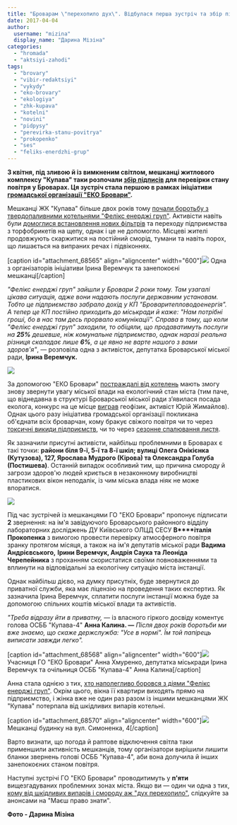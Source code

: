 ```yaml
---
title: "Броварам \"перехопило дух\". Відбулася перша зустріч та збір підписів щодо стану повітря - ФОТО"
date: 2017-04-04
author: 
  username: "mizina"
  display_name: "Дарина Мізіна"
categories: 
  - "hromada"
  - "aktsiyi-zahodi"
tags: 
  - "brovary"
  - "vibir-redaktsiyi"
  - "vykydy"
  - "eko-brovary"
  - "ekologiya"
  - "zhk-kupava"
  - "kotelni"
  - "novini"
  - "pidpysy"
  - "perevirka-stanu-povitrya"
  - "prokopenko"
  - "ses"
  - "feliks-enerdzhi-grup"
---
```


**3 квітня, під зливою й із вимкненим світлом, мешканці житлового комплексу "Купава" таки розпочали [збір підписів](https://mpz.brovary.org/anons-u-brovarah-pochaly-zbyraty-pidpysy-shhodo-perevirky-stanu-povitrya/) для перевірки стану повітря у Броварах. Ця зустріч стала першою в рамках ініціативи [громадської організації "ЕКО Бровари"](https://mpz.brovary.org/go-eko-brovary-pora-pochynaty-vyrishuvaty-ekologichni-problemy-mista-foto/).**

Мешканці ЖК "Купава" більше двох років тому [почали боротьбу з твердопаливними котельнями "Фелікс енерджі груп"](https://mpz.brovary.org/brovarchani-napisali-skargu-na-smorid-vid-kotelni-shho-z-tsogo-viyshlo/). Активісти навіть були [домоглися встановлення нових фільтрів](https://mpz.brovary.org/u-kotelni-feliks-enerdzhi-pokazaly-novi-filtry-yaki-mayut-zahystyty-brovarchan-vid-dymu/) та переходу підприємства з торфобрикетів на щепу, однак і це не допомогло. Місцеві жителі продовжують скаржитися на постійний сморід, тумани та навіть порох, що лишається на випраних речах і підвіконнях.

\[caption id="attachment\_68565" align="aligncenter" width="600"\]![](https://mpz.brovary.org/wp-content/uploads/2017/04/IMG_0074.jpg) Одна з організаторів ініціативи Ірина Веремчук та занепокоєні мешканці\[/caption\]

_"Фелікс енерджі груп" зайшли у Бровари 2 роки тому. Там узагалі цікава ситуація, адже вони надають послуги державним установам. Тобто це підприємство забрало дохід у КП "Броваритепловодоенергія". А тепер це КП постійно приходить до міськради й каже: "Нам потрібні гроші, бо в нас там десь прорвало комунікації". Справа в тому, що коли "Фелікс енерджі груп" заходили, то обіцяли, що продаватимуть послуги на **25%** дешевше, ніж комунальне підприємство, однак наразі реальна різниця скаладає лише **6%**, а це явно не варте нашого з вами здоров'я"_, — розповіла одна з активісток, депутатка Броварської міської ради, **Ірина Веремчук.**

![](https://mpz.brovary.org/wp-content/uploads/2017/04/IMG_0213.jpg)

За допомогою "ЕКО Бровари" [постраждалі від котелень](https://mpz.brovary.org/tverdopalivni-kotelni-u-brovarah-meshkantsi-skarzhatsya-chinovniki-bachat-perspektivu/) мають змогу знову звернути увагу міської влади на екологічний стан міста (тим паче, що віднедавна в структурі Броварської міської ради з’явилася посада еколога, конкурс на це місце [виграв](https://mpz.brovary.org/konkurs-na-posadu-golovnogo-ekologa-brovariv-vygrav-yurij-zhymajlov/) геофізик, активіст Юрій Жимайлов). Однак цього разу ініціатива громадської організації покликана об'єднати всіх броварчан, кому бракує свіжого повітря чи то через [токсичні викиди підприємств](https://mpz.brovary.org/brovarsky-chynovnyky-pereviryatymut-pidpryyemstva-shho-pereroblyayut-vtorsyrovynu-ta-vidhody/), чи то через [сезонне спалювання листя](https://mpz.brovary.org/palyty-ne-mozhna-zaboronyty-vs-palyty-ne-mozhna-zaboronyty/).

Як зазначили присутні активісти, найбільш проблемними в Броварах є такі точки: **райони біля 9-ї, 5-ї та 8-ї шкіл; вулиці Олега Онікієнка (Кутузова), 127, Ярослава Мудрого (Кірова) та Олександра Голуба (Постишева)**. Останній випадок особливий тим, що причина смороду й загрози здоров'ю людей криється в незаконному виробництві пластикових вікон неподалік, із чим міська влада ніяк не може впоратися.

![](https://mpz.brovary.org/wp-content/uploads/2017/04/IMG_0125.jpg)

Під час зустрічей із мешканцями ГО "ЕКО Бровари" пропонує підписати **2** звернення: на ім'я завідуючого Броварського районного відділу лабораторних досліджень ДУ Київського ОЛЦД СЕСУ **В****італія Прокопенка** з вимогою провести перевірку атмосферного повітря зранку протягом місяця, а також на ім'я депутатів міської ради **Вадима Андрієвського,** **Ірини Веремчук, Андрія Саука та Леоніда Черепейника** з проханням скористатися своїми повноваженнями та вплинути на відповідальні за екологічну ситуацію міста інстанції.

Однак найбільш дієво, на думку присутніх, буде звернутися до приватної служби, яка має ліцензію на проведення таких експертиз. Як зазначила Ірина Веремчук, сплатити послуги інстанції можна буде за допомогою спільних коштів міської влади та активістів.

_"Треба відразу йти в приватну, —_ із власного гіркого досвіду коментує голова ОСББ "Купава-4" **Анна Калина. —** _Після двох років боротьби ми вже знаємо, що скаже держслужба: "Усе в нормі". Їм той папірець виписати завжди легко"._

\[caption id="attachment\_68568" align="aligncenter" width="600"\]![](https://mpz.brovary.org/wp-content/uploads/2017/04/IMG_0165.jpg) Учасниця ГО "ЕКО Бровари" Анна Хмуренко, депутатка міськради Ірина Веремчук та очільниця ОСББ "Купава-4" Анна Калина\[/caption\]

Анна стала однією з тих, [хто наполегливо боровся з діями "Фелікс енерджі груп"](https://mpz.brovary.org/novi-kotelni-dovodyat-brovarchan-do-kypinnya-lyudy-vymagayut-prypynyty-travlyu-chornym-dymom/). Окрім цього, вікна її квартири виходять прямо на підприємство, і жінка вже не один раз разом із іншими мешканцями ЖК "Купава" потерпала від шкідливих випарів котельні.

\[caption id="attachment\_68570" align="aligncenter" width="600"\]![](https://mpz.brovary.org/wp-content/uploads/2017/04/IMG_0230.jpg) Мешканці будинку на вул. Симоненка, 4\[/caption\]

Варто визнати, що погода й раптове відключення світла таки применшили активність мешканців, тому організатори вирішили лишити бланки звернень голові ОСББ "Купава-4", аби вона долучила й інших занепокоєних станом повітря.

Наступні зустрічі ГО "ЕКО Бровари" проводитимуть у **п'яти** вищезгадуваних проблемних зонах міста. Якщо ви — один чи одна з тих, [кому від шкідливих випарів і смороду аж "дух перехопило"](https://mpz.brovary.org/u-povitri-brovariv-perevyshheno-vmist-dioksydu-azotu-u-1-5-2-razy/), слідкуйте за анонсами на "Маєш право знати".

**Фото - Дарина Мізіна**
